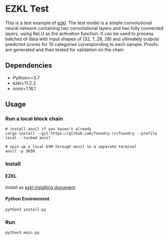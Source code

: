 # EZKL Test

This is a test example of [ezkl](https://docs.ezkl.xyz/). The test model is a simple convolutional neural network containing two convolutional layers and two fully connected layers, using ReLU as the activation function. It can be used to process batches of data with input shapes of (32, 1, 28, 28) and ultimately outputs predicted scores for 10 categories corresponding to each sample.
Proofs are generated and then tested for validation on the chain

## Dependencies

- Python>=3.7
- ezkl=11.2.2
- onnx=1.16.1

## Usage

### Run a local block chain

```shell
# install anvil if you haven't already
cargo install --git https://github.com/foundry-rs/foundry --profile local --locked anvil

# spin up a local EVM through anvil in a separate terminal 
anvil -p 3030
```

### Install

#### EZKL

Install as [ezkl installing document](https://docs.ezkl.xyz/installing)

#### Python Environment

```shell
python3 install.py
```

### Run

```shell
python3 main.py
```